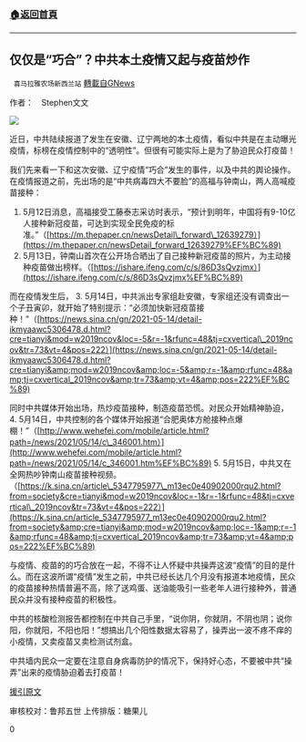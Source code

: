 ###  [:house:返回首頁](https://github.com/ourhimalayas/txt)
---

## 仅仅是“巧合”？中共本土疫情又起与疫苗炒作
` 喜马拉雅农场新西兰站` [轉載自GNews](https://gnews.org/zh-hans/1247347/)

作者：　Stephen文文

![]()![](https://gnews-media-offload.s3.amazonaws.com/wp-content/uploads/2021/05/16031526/051602.jpg)

近日，中共陆续报道了发生在安徽、辽宁两地的本土疫情，看似中共是在主动曝光疫情，标榜在疫情控制中的“透明性”。但很有可能实际上是为了胁迫民众打疫苗！

我们先来看一下和这次安徽、辽宁疫情“巧合”发生的事件，以及中共的舆论操作。在疫情报道之前，先出场的是“中共病毒四大不要脸”的高福与钟南山，两人高喊疫苗接种： 
1. 5月12日消息，高福接受工藤泰志采访时表示，“预计到明年，中国将有9-10亿人接种新冠疫苗，可达到实现全民免疫的标准。”（[https://m.thepaper.cn/newsDetail\_forward\_12639279）](https://m.thepaper.cn/newsDetail_forward_12639279%EF%BC%89)
2. 5月13日，钟南山首次在公开场合晒出了自己接种新冠疫苗的照片，为主动接种疫苗做出榜样。（[https://ishare.ifeng.com/c/s/86D3sQvzjmx）](https://ishare.ifeng.com/c/s/86D3sQvzjmx%EF%BC%89)

而在疫情发生后， 
3. 5月14日，中共派出专家组赴安徽，专家组还没有调查出一个子丑寅卯，就开始了特别提示：“必须加快新冠疫苗接种！”（[https://news.sina.cn/gn/2021-05-14/detail-ikmyaawc5306478.d.html?cre=tianyi&mod=w2019ncov&loc=-5&r=-1&rfunc=48&tj=cxvertical\_2019ncov&tr=73&vt=4&pos=222）](https://news.sina.cn/gn/2021-05-14/detail-ikmyaawc5306478.d.html?cre=tianyi&amp;mod=w2019ncov&amp;loc=-5&amp;r=-1&amp;rfunc=48&amp;tj=cxvertical_2019ncov&amp;tr=73&amp;vt=4&amp;pos=222%EF%BC%89)

同时中共媒体开始出场，热炒疫苗接种，制造疫苗恐慌。对民众开始精神胁迫， 
4. 5月14日，中共控制的各个媒体开始报道“合肥奥体方舱接种点爆棚！”（[http://www.wehefei.com/mobile/article.html?path=/news/2021/05/14/c\_346001.htm）](http://www.wehefei.com/mobile/article.html?path=/news/2021/05/14/c_346001.htm%EF%BC%89) 
5. 5月15日，中共又在全网热吵钟南山疫苗接种视频。（[https://k.sina.cn/article\_5347795977\_m13ec0e40902000rqu2.html?from=society&cre=tianyi&mod=w2019ncov&loc=-1&r=-1&rfunc=48&tj=cxvertical\_2019ncov&tr=73&vt=4&pos=222）](https://k.sina.cn/article_5347795977_m13ec0e40902000rqu2.html?from=society&amp;cre=tianyi&amp;mod=w2019ncov&amp;loc=-1&amp;r=-1&amp;rfunc=48&amp;tj=cxvertical_2019ncov&amp;tr=73&amp;vt=4&amp;pos=222%EF%BC%89)

与疫情、疫苗的的巧合放在一起，不得不让人怀疑中共操弄这波“疫情”的目的是什么。而在这波所谓“疫情”发生之前，中共已经长达几个月没有报道本地疫情，民众的疫苗接种热情普遍不高，除了送鸡蛋、送油能吸引一些老年人进行接种外，普通民众并没有接种疫苗的积极性。

中共的核酸检测报告都控制在中共自己手里，“说你阴，你就阴，不阴也阴；说你阳，你就阳，不阳也阳！”想搞出几个阳性数据太容易了，操弄出一波不疼不痒的小疫情，又卖疫苗又卖检测试剂盒。

中共墙内民众一定要在注意自身病毒防护的情况下，保持好心态，不要被中共“操弄”出来的疫情胁迫着去打疫苗！

[援引原文](https://news.sina.cn/gn/2021-05-14/detail-ikmyaawc5306478.d.html?cre=tianyi&amp;mod=w2019ncov&amp;loc=-5&amp;r=-1&amp;rfunc=48&amp;tj=cxvertical_2019ncov&amp;tr=73&amp;vt=4&amp;pos=222%EF%BC%89)

审核校对：鲁邦五世
上传排版：糖果儿

0
